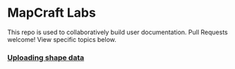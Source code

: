 # MapCraft Labs

This repo is used to collaboratively build user documentation.  Pull Requests welcome!  View specific topics below.

### [Uploading shape data](uploads.md)
